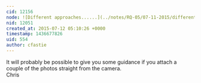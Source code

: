 ```yaml
---
cid: 12156
node: ![Different approaches......](../notes/RQ-05/07-11-2015/different-approaches)
nid: 12051
created_at: 2015-07-12 05:10:26 +0000
timestamp: 1436677826
uid: 554
author: cfastie
---
```


It will probably be possible to give you some guidance if you attach a couple of the photos straight from the camera.  
Chris